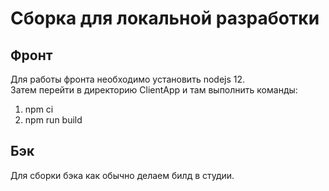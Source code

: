 # Сборка для локальной разработки

## Фронт

Для работы фронта необходимо установить nodejs 12.  
Затем перейти в директорию ClientApp и там выполнить команды:  
1. npm ci
2. npm run build

## Бэк  

Для сборки бэка как обычно делаем билд в студии.  